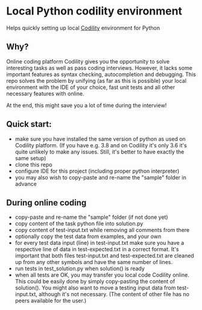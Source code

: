 # Local Python codility environment
Helps quickly setting up local [Codility](https://www.codility.com/) environment for Python

## Why?
Online coding platform Codility gives you the opportunity to solve interesting tasks as well
as pass coding interviews. However, it lacks some important features as syntax checking,
autocompletion and debugging. This repo solves the problem by unifying (as far as this is possible)
your local environment with the IDE of your choice, fast unit tests and all other necessary
features with online.

At the end, this might save you a lot of time during the interview!
## Quick start:
- make sure you have installed the same version of python as used on
Codility platform. (If you have e.g. 3.8 and on Codility it's only 3.6
  it's quite unlikely to make any issues. Still, it's better to have exactly
  the same setup)
- clone this repo
- configure IDE for this project (including proper python interpreter)
- you may also wish to copy-paste and re-name the "sample" folder in advance
## During online coding
- copy-paste and re-name the "sample" folder (if not done yet)
- copy content of the task python file into solution.py
- copy content of test-input.txt while removing all comments from there
- optionally copy the test data from examples, and your own 
- for every test data input (line) in test-input.txt make sure you have a respective
line of data in test-expected.txt in a correct format. It's important that both files test-input.txt
  and test-expected.txt are cleaned up from any other symbols and have the same number of lines.
- run tests in test_solution.py when solution() is ready
- when all tests are OK, you may transfer you local code Codility online. This could be easily done
by simply copy-pasting the content of solution(). You might also want to move a testing input data
  from test-input.txt, although it's not necessary. (The content of other file has no peers available
  for the user.)
